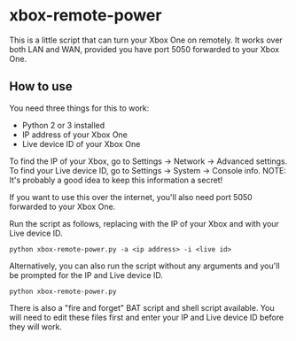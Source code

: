 xbox-remote-power
======================

This is a little script that can turn your Xbox One on remotely. It works over both LAN and WAN, provided you have port 5050 forwarded to your Xbox One.

## How to use

You need three things for this to work:
- Python 2 or 3 installed
- IP address of your Xbox One
- Live device ID of your Xbox One

To find the IP of your Xbox, go to Settings -> Network -> Advanced settings.
To find your Live device ID, go to Settings -> System -> Console info.
NOTE: It's probably a good idea to keep this information a secret!

If you want to use this over the internet, you'll also need port 5050 forwarded to your Xbox One.

Run the script as follows, replacing <ip address> with the IP of your Xbox and <live id> with your Live device ID.

```
python xbox-remote-power.py -a <ip address> -i <live id>
```

Alternatively, you can also run the script without any arguments and you'll be prompted for the IP and Live device ID.

```
python xbox-remote-power.py
```

There is also a "fire and forget" BAT script and shell script available. You will need to edit these files first and enter your IP and Live device ID before they will work.
